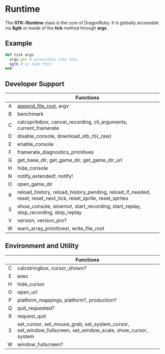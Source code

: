 # Runtime

The **GTK::Runtime** class is the core of DragonRuby. It is globally accessible via **$gtk** or inside of the **tick** method through **args**.

## Example

```ruby
def tick args
  args.gtk # accessible like this
  $gtk # or like this
end
```

## Developer Support

|| Functions |
|:---:|---|
| A | [append_file_root](/docs/runtime/append_file_root.md), argv |
| B | benchmark |
| C | calcspritebox, cancel_recording, cli_arguments, current_framerate |
| D | disable_console, download_stb_rb(_raw) |
| E | enable_console |
| F | framerate_diagnostics_primitives |
| G | get_base_dir, get_game_dir, get_game_dir_url |
| H | hide_console |
| N | notify_extended!, notify! |
| O | open_game_dir |
| R | reload_history, reload_history_pending, reload_if_needed, reset, reset_next_tick, reset_sprite, reset_sprites |
| S | show_console, slowmo!, start_recording, start_replay, stop_recording, stop_replay |
| V | version, version_pro? |
| W | warn_array_primitives!, write_file_root |


## Environment and Utility

|| Functions |
|:---:|---|
| C | calcstringbox, cursor_shown? |
| E | exec |
| H | hide_cursor |
| O | open_url |
| P | platform_mappings, platform?, production?
| Q | quit_requested? |
| R | request_quit |
| S | set_cursor, set_mouse_grab, set_system_cursor, set_window_fullscreen, set_window_scale, show_cursor, system |
| W | window_fullscreen? |
